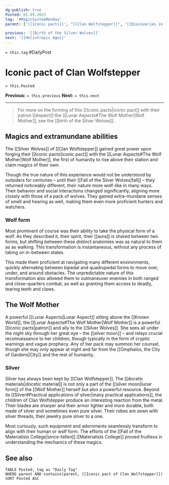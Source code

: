 ```yaml
---
dg-publish: true
Posted: 01.09.2023
tag: '#MagicSystemMonday'
parent: ['[[Iconic pacts]]', "[[Clan Wolfstepper]]", '[[Discoveries in the Known World]]', "[[Silver]]", "[[Wolf Mother]]"]

previous: '[[Birth of the Silver Wolves]]'
next: '[[Heliotropic Age]]'
---
```

`= this.tag` #DailyPost
# Iconic pact of Clan Wolfstepper
`= this.Posted`

**Previous:** `= this.previous`
**Next:** `= this.next`

---

> For more on the forming of this [[Iconic pacts|iconic pact]] with their patron [[Aspect]] the [[Lunar Aspects#The Wolf Mother|Wolf Mother]], see the [[birth of the Silver Wolves]].

## Magics and extramundane abilities

The [[Silver Wolves]] of [[Clan Wolfstepper]] gained great power upon forging their [[Iconic pacts|iconic pact]] with the [[Lunar Aspects#The Wolf Mother|Wolf Mother]], the first of humanity to rise above their station and claim magics of their own.

Though the true nature of this experience would not be understood by outsiders for centuries – until their [[Fall of the Silver Wolves|fall]] – they returned noticeably different, their nature more wolf-like in many ways. Their behavior and social interactions changed significantly, aligning more closely with those of a pack of wolves. They gained extra-mundane senses of smell and hearing as well, making them even more proficient hunters and watchers.

### Wolf form

Most prominent of course was their ability to take the physical form of a wolf. As they described it, their spirit, their [[aura]] is shared between two forms, but shifting between these distinct anatomies was as natural to them as as walking. This transformation is instantaneous, without any process of taking on in-between states.

This made them proficient at navigating many different environments, quickly alternating between bipedal and quadrupedal forms to move over, under, and around obstacles. The unpredictable nature of this transformation also allowed them to outmaneuver enemies in both ranged and close-quarters combat, as well as granting them access to deadly, tearing teeth and claws.

## The Wolf Mother

A powerful [[Lunar Aspects|Lunar Aspect]] sitting above the [[Known World]], the [[Lunar Aspects#The Wolf Mother|Wolf Mother]] is a powerful [[Iconic pacts|patron]] and ally to the [[Silver Wolves]]. She sees all under the night sky through her great eye – the [[silver moon]] – and relays crucial reconnaissance to her children, though typically in the form of cryptic warnings and vague prophecy. Any of her pack may summon her counsel, though she may only appear at night and far from the [[Omphalos, the City of Gardens|City]] and the rest of humanity.

### Silver

Silver has always been kept by [[Clan Wolfstepper]]. The [[docetic materials|docetic material]] is not only a part of the [[silver moon|lunar form]] of the [[Wolf Mother]] herself but also a powerful resource. Beyond its [[Silver#Practical applications of silver|many practical applications]], the children of Clan Wolfstepper produce an interesting reaction from the metal. Their blades are sharper and their armor lighter and more durable, both made of silver and sometimes even pure silver. Their robes are sewn with silver threads, their jewelry pure silver to a one.

Most curiously, such equipment and adornments seamlessly transform to align with their human or wolf form. The efforts of the [[Fall of the Materialists College|since-fallen]] [[Materialists College]] proved fruitless in understanding the mechanics of these magics.

## See also
```dataview
TABLE Posted, tag as "Daily Tag"
WHERE parent AND contains(parent, [[Iconic pact of Clan Wolfstepper]])
SORT Posted ASC
```